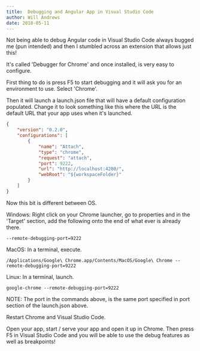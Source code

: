 ```yaml
---
title:  Debugging and Angular App in Visual Studio Code
author: Will Andrews
date: 2018-05-11
---
```


Not being able to debug Angular code in Visual Studio Code always bugged me (pun intended) and then I stumbled across an extension that allows just this!

It's called 'Debugger for Chrome' and once installed, is very easy to configure.

First thing to do is press F5 to start debugging and it will ask you for an environment to use. Select 'Chrome'.

Then it will launch a launch.json file that will have a default configuration populated. Change it to look something like this where the URL is the default URL that your app uses when it's launched.

```json
{
    "version": "0.2.0",
    "configurations": [
        {
            "name": "Attach",
            "type": "chrome",
            "request": "attach",
            "port": 9222,
            "url": "http://localhost:4200/",
            "webRoot": "${workspaceFolder}"
        }
    ]
}
```

Now this bit is different between OS.

Windows:
    Right click on your Chrome launcher, go to properties and in the 'Target' section, add the following onto the end of what ever is already there.
    
    --remote-debugging-port=9222


MacOS:
    In a terminal, execute.
   
    /Applications/Google\ Chrome.app/Contents/MacOS/Google\ Chrome --remote-debugging-port=9222
    

Linux:
    In a terminal, launch.
   
    google-chrome --remote-debugging-port=9222


NOTE: The port in the commands above, is the same port specified in port section of the launch.json above.

Restart Chrome and Visual Studio Code.

Open your app, start / serve your app and open it up in Chrome. Then press F5 in Visual Studio Code and you will be able to use the debug features as well as breakpoints!